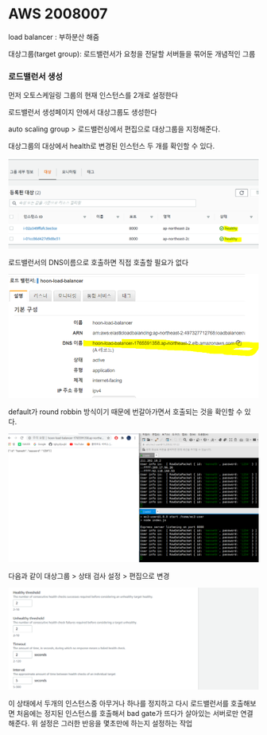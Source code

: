 # AWS 2008007



load balancer : 부하분산 해줌

대상그룹(target group): 로드밸런서가 요청을 전달할 서버들을 묶어둔 개념적인 그룹

### 로드밸런서 생성

먼저 오토스케일링 그룹의 현재 인스턴스를 2개로 설정한다

로드밸런서 생성페이지 안에서 대상그룹도 생성한다

auto scaling group > 로드밸런싱에서 편집으로 대상그룹을 지정해준다.

대상그룹의 대상에서 health로 변경된 인스턴스 두 개를 확인할 수 있다.

![image-20200807105011990](200807_aws_day3.assets/image-20200807105011990.png)

로드밸런서의 DNS이름으로 호출하면 직접 호출할 필요가 없다

![image-20200807105151876](200807_aws_day3.assets/image-20200807105151876.png)

default가 round robbin 방식이기 때문에 번갈아가면서 호출되는 것을 확인할 수 있다.

![image-20200807105243974](200807_aws_day3.assets/image-20200807105243974.png)



다음과 같이 대상그룹 > 상태 검사 설정 > 편집으로 변경

![image-20200807105740399](200807_aws_day3.assets/image-20200807105740399.png)

이 상태에서 두개의 인스턴스중 아무거나 하나를 정지하고 다시 로드밸런서를 호출해보면 처음에는 정지된 인스턴스를 호출해서 bad gate가 뜨다가 살아있는 서버로만 연결해준다. 위 설정은 그러한 반응을 몇초만에 하는지 설정하는 작업

